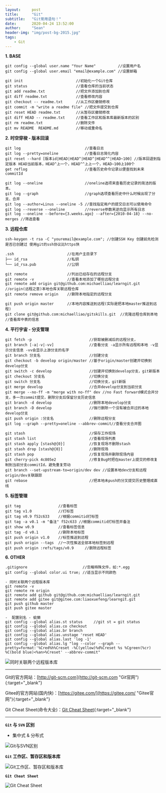 ```yaml
---
layout:     post
title:      "Git"
subtitle:   "Git常用语句！"
date:       2020-04-24 13:52:00
author:     "Sean"
header-img: "img/post-bg-2015.jpg"
tags:
    - Git
---
```


**1. BASE** 

```
git config --global user.name "Your Name"          //设置用户名
git config --global user.email "email@example.com" //设置邮箱

git init                        //初始化一个Git仓库
git status                      //查看仓库的当前状态
git add readme.txt              //把文件添加到仓库
git diff readme.txt             //查看修改内容
git checkout -- readme.txt      //从工作区撤销修改
git commit -m "write a readme file" //把文件提交到仓库
git reset HEAD readme.txt       //从暂存区撤销修改
git diff HEAD -- readme.txt     //查看工作区和版本库最新版本的区别
git rm readme.txt               //删除文件
git mv README  README.md        //移动或重命名
```

**2. 时空穿梭 - 版本回滚** 

```
git log                             //查看日志
git log --pretty=oneline            //查看日志简化内容
git reset --hard [版本id|HEAD|HEAD^|HEAD^|HEAD^^|HEAD~100] //版本回退到指定版本 HEAD当前版本，HEAD^上一个，HEAD^^上上一个，HEAD~100上100个
get reflog                          //查看历史命令记录以便查找到未来commitId

git log --oneline                   //oneline选项来查看历史记录的简洁的版本。
git log --graph                     //graph选项查看历史中什么时候出现了分支、合并
git log --author=Linus --oneline -5 //查找指定用户的提交日志可以使用命令
git log --reverse --oneline         //reverse参数来逆向显示所有日志
git log --oneline --before={3.weeks.ago} --after={2010-04-18} --no-merges //筛选查看
```

**3. 远程仓库** 

```
ssh-keygen -t rsa -C "youremail@example.com"; //创建SSH Key 创建前先检测是否已创建过 使用git的ssh协议比https快 

.ssh                        //在用户主目录下
├── id_rsa                  //私钥
└── id_rsa.pub              //公钥

git remote                  //列出已经存在的远程分支
git remote -v               //查看本地添加了哪些远程分支
git remote add origin git@github.com:michaelliao/learngit.git //origin(远程之意)本地仓库关联远程仓库
git remote remove origin    //删除本地指定的远程分支

git push origin master      //本地内容推送到远程(实际是把本地master推送到远程)
git clone git@github.com:michaelliao/gitskills.git  //克隆远程仓库到本地                                                       //查看库中表的信息                       
```

**4. 平行宇宙 - 分支管理** 

```
git fetch -p                          //获取被删减后的远程分支，
git branch [-a|-v|-vv]                //查看分支 -a显示所有远程和本地 -v显示分支信息 -vv会显示上游分支的名字
git branch 分支名                      //创建分支
git checkout -b develop origin/master //基于origin/master创建并切换到develop分支
git switch -c develop                 //创建并切换到develop分支，git新版本
git checkout 分支名                    //切换分支
git switch 分支名                      //切换分支，git新版
git merge develop                     //合并develop分支到当前分支
git merge --no-ff -m "merge with no-ff" dev //no Fast forward模式合并分支，多一次commit提交，删除分支后保留分支历史信息
git branch -d develop                 //删除本地develop分支
git branch -D develop                 //强行删除一个没有被合并过的本地develop分支
git push origin :分支名                //删除远程分支
git log --graph --pretty=oneline --abbrev-commit//查看分支合并图

git stash                             //保存工作现场
git stash list                        //查看现场列表
git stash apply [stash@{0}]           //恢复现场不删除stash
git stash drop [stash@{0}]            //删除现场
git stash pop                         //恢复现场并删除现场内容
git cherry-pick 4c805e2               //修复Bug时把在master上提交的修改复制到当前分支commitId，避免重复劳动
git branch --set-upstream-to=origin/dev dev //设置本地dev分支和远程origin/dev关联跟踪 
git rebase                            //把本地未push的分叉提交历史整理成直线
```

**5. 标签管理** 

```
git tag                 //查看标签
git tag v1.0            //打标签
git tag v0.9 f52c633    //根据commitid打标签
git tag -a v0.1 -m "备注" f52c633 //根据commitid打标签并备注 
git show v0.9           //查看标签信息
git tag -d v0.1         //删除本地标签
git push origin v1.0    //标签推送到远程
git push origin --tags  //一次性推送全部本地标签到远程
git push origin :refs/tags/v0.9     //删除远程标签

```

**6. OTHER**

```
.gitignore                         //忽略特殊文件，如:*.egg
git config --global color.ui true; //适当显示不同颜色

- 同时关联两个远程版本库
git remote -v
git remote rm origin
git remote add github git@github.com:michaelliao/learngit.git
git remote add gitee git@gitee.com:liaoxuefeng/learngit.git
git push github master
git push gitee master

-  配置别名 - 偷懒
git config --global alias.st status     //git st = git status
git config --global alias.co checkout
git config --global alias.br branch
git config --global alias.unstage 'reset HEAD'
git config --global alias.last 'log -1'
git config --global alias.lg "log --color --graph --pretty=format:'%Cred%h%Creset -%C(yellow)%d%Creset %s %Cgreen(%cr) %C(bold blue)<%an>%Creset' --abbrev-commit"
```

![](/blog/img/in-post/post-git/post-git-both.jpg "同时关联两个远程版本库")

***

Git的官方网站：[http://git-scm.com](http://git-scm.com "Git官网"){:target="_blank"}

Gitee的官方网站(国内快)：[https://gitee.com/](https://gitee.com/ "Gitee官网"){:target="_blank"}

Git Cheat Sheet(命令大全)：[Git Cheat Sheet](https://gitee.com/liaoxuefeng/learn-java/raw/master/teach/git-cheatsheet.pdf "Git Cheat Sheet"){:target="_blank"}

***

**`Git` 与 `SVN` 区别**

- 集中式 & 分布式

![](/blog/img/in-post/post-git/post-git-svn.jpg "Git与SVN区别")
    
**`Git` 工作区、暂存区和版本库**

![](/blog/img/in-post/post-git/post-git-stage.jpg "Git工作区、暂存区和版本库")

**`Git Cheat Sheet`**

![](/blog/img/in-post/post-git/post-git-cheat-sheet.jpg "Git Cheat Sheet")








